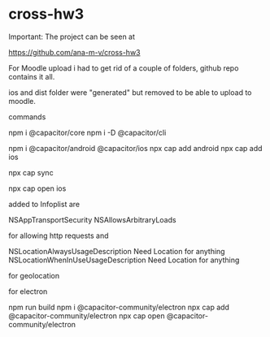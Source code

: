 # cross-hw3

Important: The project can be seen at

https://github.com/ana-m-v/cross-hw3

For Moodle upload i had to get rid of a couple of folders, github repo contains it all.

ios and dist folder were "generated" but removed to be able to upload to moodle.

commands

npm i @capacitor/core
npm i -D @capacitor/cli

npm i @capacitor/android @capacitor/ios
npx cap add android
npx cap add ios

npx cap sync

npx cap open ios

added to Infoplist are

<dict>
<key>NSAppTransportSecurity</key>
<dict>
  <key>NSAllowsArbitraryLoads</key>
  <true/>
</dict>

for allowing http requests and

<key>NSLocationAlwaysUsageDescription</key>
<string>Need Location for anything</string>
<key>NSLocationWhenInUseUsageDescription</key>
<string>Need Location for anything</string>

for geolocation

for electron

npm run build
npm i @capacitor-community/electron
npx cap add @capacitor-community/electron
npx cap open @capacitor-community/electron

